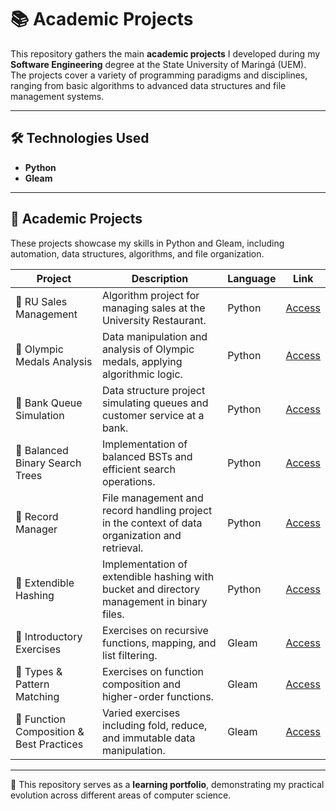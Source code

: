 # 📚 Academic Projects  

This repository gathers the main **academic projects** I developed during my **Software Engineering** degree at the State University of Maringá (UEM).  
The projects cover a variety of programming paradigms and disciplines, ranging from basic algorithms to advanced data structures and file management systems.  

---

## 🛠️ Technologies Used
- **Python**
- **Gleam**

---

## 📂 Academic Projects

These projects showcase my skills in Python and Gleam, including automation, data structures, algorithms, and file organization.

| Project | Description | Language | Link |
|---------|-----------|-----------|------|
| 🧾 RU Sales Management | Algorithm project for managing sales at the University Restaurant. | Python | [Access](<./Fundamento de Algoritimos(FA)/Trabalho 1>) |
| 🏅 Olympic Medals Analysis | Data manipulation and analysis of Olympic medals, applying algorithmic logic. | Python | [Access](<./Fundamento de Algoritimos(FA)/Trabalho 2>) |
| 🏦 Bank Queue Simulation | Data structure project simulating queues and customer service at a bank. | Python | [Access](<./Estrutura de Dados(ED)/Trabalho 1>) |
| 🌳 Balanced Binary Search Trees | Implementation of balanced BSTs and efficient search operations. | Python | [Access](<./Estrutura de Dados(ED)/Trabalho 2>) |
| 📁 Record Manager | File management and record handling project in the context of data organization and retrieval. | Python | [Access](<./Organização e Recuperação de Dados(ORD)/Trabalho 1>) |
| 🔐 Extendible Hashing | Implementation of extendible hashing with bucket and directory management in binary files. | Python | [Access](<./Organização e Recuperação de Dados(ORD)/Trabalho 2>) |
| 📝 Introductory Exercises | Exercises on recursive functions, mapping, and list filtering. | Gleam | [Access](<./Programacao Funcional/Trabalho 1>) |
| 📝 Types & Pattern Matching | Exercises on function composition and higher-order functions. | Gleam | [Access](<./Programacao Funcional/Trabalho 2>) |
| 📝 Function Composition & Best Practices | Varied exercises including fold, reduce, and immutable data manipulation. | Gleam | [Access](<./Programacao Funcional/Trabalho 3>) |

---

📌 This repository serves as a **learning portfolio**, demonstrating my practical evolution across different areas of computer science.
